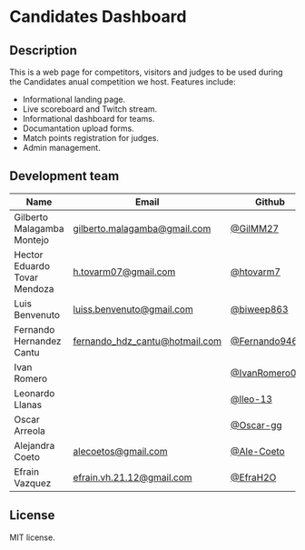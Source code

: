 # Candidates Dashboard

## Description

This is a web page for competitors, visitors and judges to be used during the Candidates anual competition we host. Features include:

- Informational landing page.
- Live scoreboard and Twitch stream.
- Informational dashboard for teams.
- Documantation upload forms.
- Match points registration for judges.
- Admin management.

## Development team

| Name                       | Email                                                               | Github                                 | Role       |
| -------------------------- | ------------------------------------------------------------------- | -------------------------------------- | ---------- |
| Gilberto Malagamba Montejo | [gilberto.malagamba@gmail.com](mailto:gilberto.malagamba@gmail.com) | [@GilMM27](https://github.com/GilMM27) | Programmer |
| Hector Eduardo Tovar Mendoza | [h.tovarm07@gmail.com](mailto:h.tovarm07@gmail.com) | [@htovarm7](https://github.com/htovarm7) | Programmer |
| Luis Benvenuto | [luiss.benvenuto@gmail.com](mailto:luiss.benvenuto@gmail.com) | [@biweep863](https://github.com/biweep863) | Programmer |
| Fernando Hernandez Cantu | [fernando_hdz_cantu@hotmail.com](mailto:fernando_hdz_cantu@hotmail.com) | [@Fernando94654](https://github.com/Fernando94654) | Programmer |
| Ivan Romero |  | [@IvanRomero03](https://github.com/IvanRomero03) | Programmer |
| Leonardo Llanas |  | [@lleo-13](https://github.com/lleo-13) | Programmer |
| Oscar Arreola |  | [@Oscar-gg](https://github.com/Oscar-gg) | Programmer |
| Alejandra Coeto | [alecoetos@gmail.com](mailto:alecoetos@gmail.com) | [@Ale-Coeto](https://github.com/Ale-Coeto) | Programmer |
| Efrain Vazquez | [efrain.vh.21.12@gmail.com](mailto:efrain.vh.21.12@gmail.com) | [@EfraH2O](https://github.com/EfrainH2O) | Programmer

## License

MIT license.
